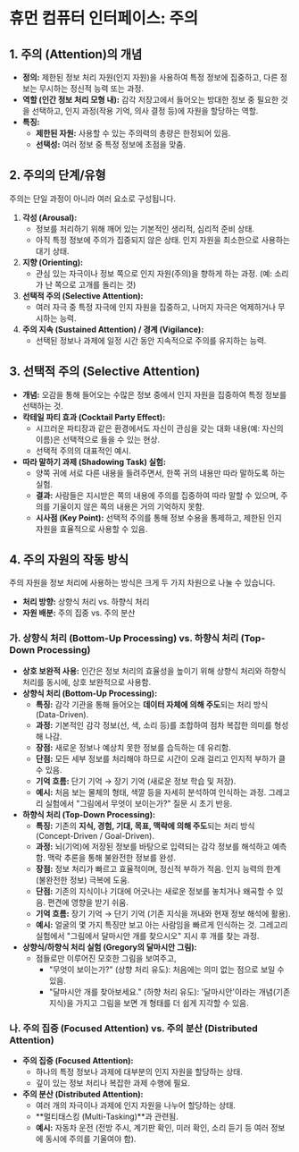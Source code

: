 # 휴먼 컴퓨터 인터페이스: 주의

## 1. 주의 (Attention)의 개념

- **정의:** 제한된 정보 처리 자원(인지 자원)을 사용하여 특정 정보에 집중하고, 다른 정보는 무시하는 정신적 능력 또는 과정.
- **역할 (인간 정보 처리 모형 내):** 감각 저장고에서 들어오는 방대한 정보 중 필요한 것을 선택하고, 인지 과정(작용 기억, 의사 결정 등)에 자원을 할당하는 역할.
- **특징:**
    - **제한된 자원:** 사용할 수 있는 주의력의 총량은 한정되어 있음.
    - **선택성:** 여러 정보 중 특정 정보에 초점을 맞춤.

## 2. 주의의 단계/유형

주의는 단일 과정이 아니라 여러 요소로 구성됩니다.

1. **각성 (Arousal):**
    - 정보를 처리하기 위해 깨어 있는 기본적인 생리적, 심리적 준비 상태.
    - 아직 특정 정보에 주의가 집중되지 않은 상태. 인지 자원을 최소한으로 사용하는 대기 상태.
2. **지향 (Orienting):**
    - 관심 있는 자극이나 정보 쪽으로 인지 자원(주의)을 향하게 하는 과정. (예: 소리가 난 쪽으로 고개를 돌리는 것)
3. **선택적 주의 (Selective Attention):**
    - 여러 자극 중 특정 자극에 인지 자원을 집중하고, 나머지 자극은 억제하거나 무시하는 능력.
4. **주의 지속 (Sustained Attention) / 경계 (Vigilance):**
    - 선택된 정보나 과제에 일정 시간 동안 지속적으로 주의를 유지하는 능력.

## 3. 선택적 주의 (Selective Attention)

- **개념:** 오감을 통해 들어오는 수많은 정보 중에서 인지 자원을 집중하여 특정 정보를 선택하는 것.
- **칵테일 파티 효과 (Cocktail Party Effect):**
    - 시끄러운 파티장과 같은 환경에서도 자신이 관심을 갖는 대화 내용(예: 자신의 이름)은 선택적으로 들을 수 있는 현상.
    - 선택적 주의의 대표적인 예시.
- **따라 말하기 과제 (Shadowing Task) 실험:**
    - 양쪽 귀에 서로 다른 내용을 들려주면서, 한쪽 귀의 내용만 따라 말하도록 하는 실험.
    - **결과:** 사람들은 지시받은 쪽의 내용에 주의를 집중하여 따라 말할 수 있으며, 주의를 기울이지 않은 쪽의 내용은 거의 기억하지 못함.
    - **시사점 (Key Point):** 선택적 주의를 통해 정보 수용을 통제하고, 제한된 인지 자원을 효율적으로 사용할 수 있음.

## 4. 주의 자원의 작동 방식

주의 자원을 정보 처리에 사용하는 방식은 크게 두 가지 차원으로 나눌 수 있습니다.

- **처리 방향:** 상향식 처리 vs. 하향식 처리
- **자원 배분:** 주의 집중 vs. 주의 분산

### 가. 상향식 처리 (Bottom-Up Processing) vs. 하향식 처리 (Top-Down Processing)

- **상호 보완적 사용:** 인간은 정보 처리의 효율성을 높이기 위해 상향식 처리와 하향식 처리를 동시에, 상호 보완적으로 사용함.
- **상향식 처리 (Bottom-Up Processing):**
    - **특징:** 감각 기관을 통해 들어오는 **데이터 자체에 의해 주도**되는 처리 방식 (Data-Driven).
    - **과정:** 기본적인 감각 정보(선, 색, 소리 등)를 조합하여 점차 복잡한 의미를 형성해 나감.
    - **장점:** 새로운 정보나 예상치 못한 정보를 습득하는 데 유리함.
    - **단점:** 모든 세부 정보를 처리해야 하므로 시간이 오래 걸리고 인지적 부하가 클 수 있음.
    - **기억 흐름:** 단기 기억 → 장기 기억 (새로운 정보 학습 및 저장).
    - **예시:** 처음 보는 물체의 형태, 색깔 등을 자세히 분석하여 인식하는 과정. 그레고리 실험에서 "그림에서 무엇이 보이는가?" 질문 시 초기 반응.
- **하향식 처리 (Top-Down Processing):**
    - **특징:** 기존의 **지식, 경험, 기대, 목표, 맥락에 의해 주도**되는 처리 방식 (Concept-Driven / Goal-Driven).
    - **과정:** 뇌(기억)에 저장된 정보를 바탕으로 입력되는 감각 정보를 해석하고 예측함. 맥락 추론을 통해 불완전한 정보를 완성.
    - **장점:** 정보 처리가 빠르고 효율적이며, 정신적 부하가 적음. 인지 능력의 한계(불완전한 정보) 극복에 도움.
    - **단점:** 기존의 지식이나 기대에 어긋나는 새로운 정보를 놓치거나 왜곡할 수 있음. 편견에 영향을 받기 쉬움.
    - **기억 흐름:** 장기 기억 → 단기 기억 (기존 지식을 꺼내와 현재 정보 해석에 활용).
    - **예시:** 얼굴의 몇 가지 특징만 보고 아는 사람임을 빠르게 인식하는 것. 그레고리 실험에서 "그림에서 달마시안 개를 찾으시오" 지시 후 개를 찾는 과정.
- **상향식/하향식 처리 실험 (Gregory의 달마시안 그림):**
    - 점들로만 이루어진 모호한 그림을 보여주고,
        - "무엇이 보이는가?" (상향 처리 유도): 처음에는 의미 없는 점으로 보일 수 있음.
        - "달마시안 개를 찾아보세요." (하향 처리 유도): '달마시안'이라는 개념(기존 지식)을 가지고 그림을 보면 개 형태를 더 쉽게 지각할 수 있음.

### 나. 주의 집중 (Focused Attention) vs. 주의 분산 (Distributed Attention)

- **주의 집중 (Focused Attention):**
    - 하나의 특정 정보나 과제에 대부분의 인지 자원을 할당하는 상태.
    - 깊이 있는 정보 처리나 복잡한 과제 수행에 필요.
- **주의 분산 (Distributed Attention):**
    - 여러 개의 자극이나 과제에 인지 자원을 나누어 할당하는 상태.
    - **멀티태스킹 (Multi-Tasking)**과 관련됨.
    - **예시:** 자동차 운전 (전방 주시, 계기판 확인, 미러 확인, 소리 듣기 등 여러 정보에 동시에 주의를 기울여야 함).
